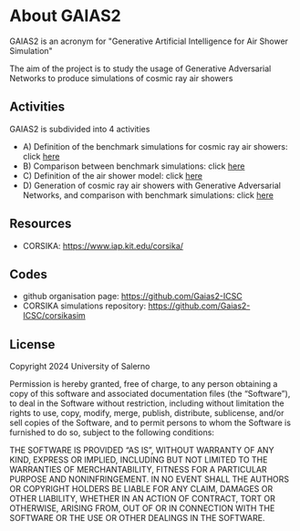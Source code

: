 # About GAIAS2

GAIAS2 is an acronym for "Generative Artificial Intelligence for Air Shower Simulation"

The aim of the project is to study the usage of Generative Adversarial Networks to produce simulations of cosmic ray air showers

## Activities

GAIAS2 is subdivided into 4 activities

- A) Definition of the benchmark simulations for cosmic ray air showers: click  <a href="benchsim"> here </a>
- B) Comparison between benchmark simulations: click  <a href="simcomp"> here </a>
- C) Definition of the air shower model: click  <a href="easmodel"> here </a>
- D) Generation of cosmic ray air showers with Generative Adversarial Networks, and comparison with benchmark simulations: click <a href="gangen"> here </a>

## Resources

- CORSIKA: <a href="https://www.iap.kit.edu/corsika/"> https://www.iap.kit.edu/corsika/ </a>

## Codes

- github organisation page: <a href="https://github.com/Gaias2-ICSC"> https://github.com/Gaias2-ICSC </a> 
- CORSIKA simulations repository: <a href="https://github.com/Gaias2-ICSC/corsikasim"> https://github.com/Gaias2-ICSC/corsikasim </a>

## License

Copyright 2024 University of Salerno

Permission is hereby granted, free of charge, to any person obtaining a copy of this software and associated documentation files (the “Software”), to deal in the Software without restriction, including without limitation the rights to use, copy, modify, merge, publish, distribute, sublicense, and/or sell copies of the Software, and to permit persons to whom the Software is furnished to do so, subject to the following conditions:

THE SOFTWARE IS PROVIDED “AS IS”, WITHOUT WARRANTY OF ANY KIND, EXPRESS OR IMPLIED, INCLUDING BUT NOT LIMITED TO THE WARRANTIES OF MERCHANTABILITY, FITNESS FOR A PARTICULAR PURPOSE AND NONINFRINGEMENT. IN NO EVENT SHALL THE AUTHORS OR COPYRIGHT HOLDERS BE LIABLE FOR ANY CLAIM, DAMAGES OR OTHER LIABILITY, WHETHER IN AN ACTION OF CONTRACT, TORT OR OTHERWISE, ARISING FROM, OUT OF OR IN CONNECTION WITH THE SOFTWARE OR THE USE OR OTHER DEALINGS IN THE SOFTWARE.
